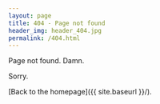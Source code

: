 ```yaml
---
layout: page
title: 404 - Page not found
header_img: header_404.jpg
permalink: /404.html
---
```


Page not found. Damn.

Sorry.

[Back to the homepage]({{ site.baseurl }}/).
